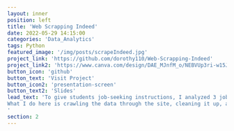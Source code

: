 ```yaml
---
layout: inner
position: left
title: 'Web Scrapping Indeed'
date: 2022-05-29 14:15:00
categories: 'Data_Analytics'
tags: Python
featured_image: '/img/posts/scrapeIndeed.jpg'
project_link: 'https://github.com/dorothy110/Web-Scrapping-Indeed'
project_link2: 'https://www.canva.com/design/DAE_MJnfM_o/NEBVUp3ri-w15J-hCT6Qfw/view?utm_content=DAE_MJnfM_o&utm_campaign=designshare&utm_medium=link&utm_source=publishsharelink'
button_icon: 'github'
button_text: 'Visit Project'
button_icon2: 'presentation-screen'
button_text2: 'Slides'
lead_text: 'To give students job-seeking instructions, I analyzed 3 job positions based in 3 cities: Software Developer, UX Programmer, Data Analyst on the Indeed website in San Francisco, Chicago, and New York by web scraping Indeed website. <br>
What I do here is crawling the data through the site, cleaning it up, and analyzing and visualizing it. The following techniques are applied: Pandas, URlib, RE, requests, Itertools, BS4, Time, Numpy, Plotly, NLP, and Gensim.
'
section: 2
---
```


